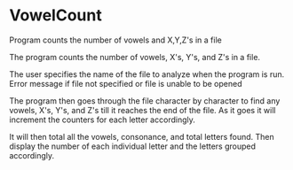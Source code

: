 # VowelCount
Program counts the number of vowels and X,Y,Z's in a file

The program counts the number of vowels, X's, Y's, and Z's in a file.  

The user specifies the name of the file to analyze when the program is run. 
Error message if file not specified or file is unable to be opened

The program then goes through the file character by character to find any vowels, X's, Y's, and Z's till it reaches the end of the file. As it goes it will increment the counters for each 
letter accordingly.

It will then total all the vowels, consonance, and total letters found.
Then display the number of each individual letter and the letters grouped accordingly.
